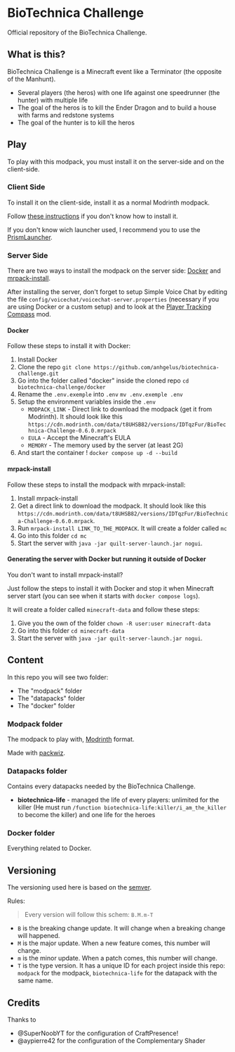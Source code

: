 # BioTechnica Challenge

Official repository of the BioTechnica Challenge.

## What is this?

BioTechnica Challenge is a Minecraft event like a Terminator (the opposite of the Manhunt).

- Several players (the heros) with one life against one speedrunner (the hunter) with multiple life
- The goal of the heros is to kill the Ender Dragon and to build a house with farms and redstone systems
- The goal of the hunter is to kill the heros

## Play

To play with this modpack, you must install it on the server-side and on the client-side.

### Client Side

To install it on the client-side, install it as a normal Modrinth modpack.

Follow [these instructions](https://docs.modrinth.com/docs/modpacks/playing_modpacks/) if you don't know how to install it.

If you don't know wich launcher used, I recommend you to use the [PrismLauncher](https://prismlauncher.org/).

### Server Side

There are two ways to install the modpack on the server side: [Docker](https://www.docker.com) and [mrpack-install](https://github.com/nothub/mrpack-install).

After installing the server, don't forget to setup Simple Voice Chat by editing the file `config/voicechat/voicechat-server.properties` (necessary if you are using Docker or a custom setup) and to look at the [Player Tracking Compass](https://modrinth.com/mod/player-tracking-compass) mod.

#### Docker

Follow these steps to install it with Docker:

1. Install Docker
2. Clone the repo `git clone https://github.com/anhgelus/biotechnica-challenge.git`
3. Go into the folder called "docker" inside the cloned repo `cd biotechnica-challenge/docker`
4. Rename the `.env.exemple` into `.env` `mv .env.exemple .env`
5. Setup the environment variables inside the `.env`
    * `MODPACK_LINK` - Direct link to download the modpack (get it from Modrinth). It should look like this `https://cdn.modrinth.com/data/t8UHSB82/versions/IDTqzFur/BioTechnica-Challenge-0.6.0.mrpack`
    * `EULA` - Accept the Minecraft's EULA
    * `MEMORY` - The memory used by the server (at least 2G)
6. And start the container ! `docker compose up -d --build`

#### mrpack-install

Follow these steps to install the modpack with mrpack-install:

1. Install mrpack-install
2. Get a direct link to download the modpack. It should look like this `https://cdn.modrinth.com/data/t8UHSB82/versions/IDTqzFur/BioTechnica-Challenge-0.6.0.mrpack`.
3. Run `mrpack-install LINK_TO_THE_MODPACK`. It will create a folder called `mc`
4. Go into this folder `cd mc`
5. Start the server with `java -jar quilt-server-launch.jar nogui`.

#### Generating the server with Docker but running it outside of Docker

You don't want to install mrpack-install? 

Just follow the steps to install it with Docker and stop it when Minecraft server start (you can see when it starts with `docker compose logs`).

It will create a folder called `minecraft-data` and follow these steps:

1. Give you the own of the folder `chown -R user:user minecraft-data`
2. Go into this folder `cd minecraft-data`
3. Start the server with `java -jar quilt-server-launch.jar nogui`.

## Content

In this repo you will see two folder:

- The "modpack" folder
- The "datapacks" folder
- The "docker" folder

### Modpack folder

The modpack to play with, [Modrinth](https://modrinth.com/) format.

Made with [packwiz](https://github.com/packwiz/packwiz/).

### Datapacks folder

Contains every datapacks needed by the BioTechnica Challenge.

- **biotechnica-life** - managed the life of every players: unlimited for the killer (He must run `/function biotechnica-life:killer/i_am_the_killer` to become the killer) and one life for the heroes

### Docker folder

Everything related to Docker.

## Versioning

The versioning used here is based on the [semver](https://semver.org).

Rules:

> Every version will follow this schem: `B.M.m-T`

- `B` is the breaking change update. It will change when a breaking change will happened.
- `M` is the major update. When a new feature comes, this number will change.
- `m` is the minor update. When a patch comes, this number will change.
- `T` is the type version. It has a unique ID for each project inside this repo: `modpack` for the modpack, `biotechnica-life` for the datapack with the same name.

## Credits

Thanks to

- @SuperNoobYT for the configuration of CraftPresence!
- @aypierre42 for the configuration of the Complementary Shader

